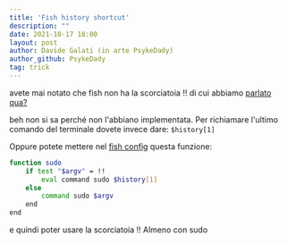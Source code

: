 ```yaml
---
title: 'Fish history shortcut'
description: ""
date: 2021-10-17 18:00
layout: post
author: Davide Galati (in arte PsykeDady)
author_github: PsykeDady
tag: trick
---
```


avete mai notato che fish non ha la scorciatoia !! di cui abbiamo [parlato qua?](https://t.me/linuxpeople_feed/567) 

beh non si sa perché non l'abbiano implementata. Per richiamare l'ultimo comando del terminale dovete invece dare:
`$history[1]`

Oppure potete mettere nel [fish config](https://feed.linuxpeople.org/posts/bashrc-zshrc-fishconfig/) questa funzione:

```bash
function sudo
    if test "$argv" = !!
        eval command sudo $history[1]
    else
        command sudo $argv
    end
end 
```

e quindi poter usare la scorciatoia !! Almeno con sudo
